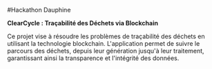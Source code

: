 #Hackathon Dauphine

**ClearCycle : Traçabilité des Déchets via Blockchain**

Ce projet vise à résoudre les problèmes de traçabilité des déchets en utilisant la technologie blockchain. L'application permet de suivre le parcours des déchets, depuis leur génération jusqu'à leur traitement, garantissant ainsi la transparence et l'intégrité des données.
